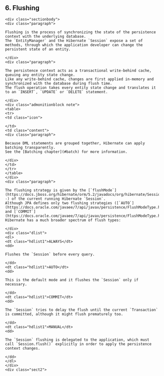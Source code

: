  ## 6. Flushing

    <div class="sectionbody">
    <div class="paragraph">

    Flushing is the process of synchronizing the state of the persistence context with the underlying database.
    The `EntityManager` and the Hibernate `Session` expose a set of methods, through which the application developer can change the persistent state of an entity.

    </div>
    <div class="paragraph">

    The persistence context acts as a transactional write-behind cache, queuing any entity state change.
    Like any write-behind cache, changes are first applied in-memory and synchronized with the database during flush time.
    The flush operation takes every entity state change and translates it to an `INSERT`, `UPDATE` or `DELETE` statement.

    </div>
    <div class="admonitionblock note">
    <table>
    <tr>
    <td class="icon">

    </td>
    <td class="content">
    <div class="paragraph">

    Because DML statements are grouped together, Hibernate can apply batching transparently.
    See the [Batching chapter](#batch) for more information.

    </div>
    </td>
    </tr>
    </table>
    </div>
    <div class="paragraph">

    The flushing strategy is given by the [`flushMode`](https://docs.jboss.org/hibernate/orm/5.2/javadocs/org/hibernate/Session.html#getFlushMode--) of the current running Hibernate `Session`.
    Although JPA defines only two flushing strategies ([`AUTO`](https://docs.oracle.com/javaee/7/api/javax/persistence/FlushModeType.html#AUTO) and [`COMMIT`](https://docs.oracle.com/javaee/7/api/javax/persistence/FlushModeType.html#COMMIT)),
    Hibernate has a much broader spectrum of flush types:

    </div>
    <div class="dlist">
    <dl>
    <dt class="hdlist1">ALWAYS</dt>
    <dd>

    Flushes the `Session` before every query.

    </dd>
    <dt class="hdlist1">AUTO</dt>
    <dd>

    This is the default mode and it flushes the `Session` only if necessary.

    </dd>
    <dt class="hdlist1">COMMIT</dt>
    <dd>

    The `Session` tries to delay the flush until the current `Transaction` is committed, although it might flush prematurely too.

    </dd>
    <dt class="hdlist1">MANUAL</dt>
    <dd>

    The `Session` flushing is delegated to the application, which must call `Session.flush()` explicitly in order to apply the persistence context changes.

    </dd>
    </dl>
    </div>
    <div class="sect2">
